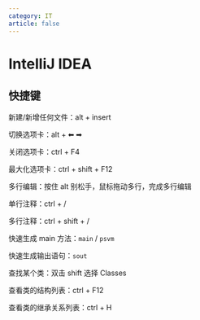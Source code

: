 ```yaml
---
category: IT
article: false
---
```


# IntelliJ IDEA

## 快捷键

新建/新增任何文件：alt + insert

切换选项卡：alt + ⬅ ➡

关闭选项卡：ctrl + F4

最大化选项卡：ctrl + shift + F12

多行编辑：按住 alt 别松手，鼠标拖动多行，完成多行编辑

单行注释：ctrl + /

多行注释：ctrl + shift + /

快速生成 main 方法：`main` / `psvm`

快速生成输出语句：`sout`

查找某个类：双击 shift 选择 Classes

查看类的结构列表：ctrl + F12

查看类的继承关系列表：ctrl + H